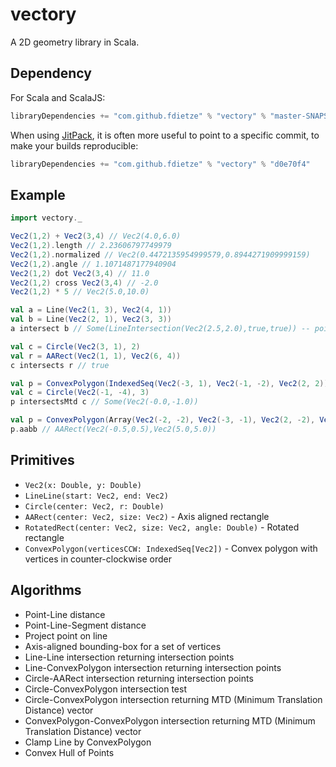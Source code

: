 # vectory

A 2D geometry library in Scala.

## Dependency
For Scala and ScalaJS:
```scala
libraryDependencies += "com.github.fdietze" % "vectory" % "master-SNAPSHOT"
```

When using [JitPack](https://jitpack.io), it is often more useful to point to a specific commit, to make your builds reproducible:

```scala
libraryDependencies += "com.github.fdietze" % "vectory" % "d0e70f4"
```

## Example

```scala
import vectory._

Vec2(1,2) + Vec2(3,4) // Vec2(4.0,6.0)
Vec2(1,2).length // 2.23606797749979
Vec2(1,2).normalized // Vec2(0.4472135954999579,0.8944271909999159)
Vec2(1,2).angle // 1.1071487177940904
Vec2(1,2) dot Vec2(3,4) // 11.0
Vec2(1,2) cross Vec2(3,4) // -2.0
Vec2(1,2) * 5 // Vec2(5.0,10.0)

val a = Line(Vec2(1, 3), Vec2(4, 1))
val b = Line(Vec2(2, 1), Vec2(3, 3))
a intersect b // Some(LineIntersection(Vec2(2.5,2.0),true,true)) -- point lies on both segments

val c = Circle(Vec2(3, 1), 2)
val r = AARect(Vec2(1, 1), Vec2(6, 4))
c intersects r // true

val p = ConvexPolygon(IndexedSeq(Vec2(-3, 1), Vec2(-1, -2), Vec2(2, 2)))
val c = Circle(Vec2(-1, -4), 3)
p intersectsMtd c // Some(Vec2(-0.0,-1.0))

val p = ConvexPolygon(Array(Vec2(-2, -2), Vec2(-3, -1), Vec2(2, -2), Vec2(1, 3)))
p.aabb // AARect(Vec2(-0.5,0.5),Vec2(5.0,5.0))
```

## Primitives

* `Vec2(x: Double, y: Double)`
* `LineLine(start: Vec2, end: Vec2)`
* `Circle(center: Vec2, r: Double)`
* `AARect(center: Vec2, size: Vec2)` - Axis aligned rectangle
* `RotatedRect(center: Vec2, size: Vec2, angle: Double)` - Rotated rectangle
* `ConvexPolygon(verticesCCW: IndexedSeq[Vec2])` - Convex polygon with vertices in counter-clockwise order

## Algorithms
* Point-Line distance
* Point-Line-Segment distance
* Project point on line
* Axis-aligned bounding-box for a set of vertices
* Line-Line intersection returning intersection points
* Line-ConvexPolygon intersection returning intersection points
* Circle-AARect intersection returning intersection points
* Circle-ConvexPolygon intersection test
* Circle-ConvexPolygon intersection returning MTD (Minimum Translation Distance) vector
* ConvexPolygon-ConvexPolygon intersection returning MTD (Minimum Translation Distance) vector
* Clamp Line by ConvexPolygon
* Convex Hull of Points

